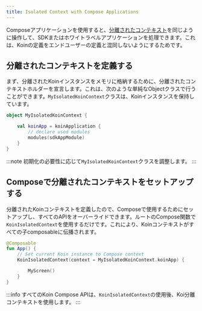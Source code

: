 ```yaml
---
title: Isolated Context with Compose Applications
---
```

Composeアプリケーションを使用すると、[分離されたコンテキスト](/docs/reference/koin-core/context-isolation.md)を同じように操作して、SDKまたはホワイトラベルアプリケーションを処理できます。これは、Koinの定義をエンドユーザーの定義と混同しないようにするためです。

## 分離されたコンテキストを定義する

まず、分離されたKoinインスタンスをメモリに格納するために、分離されたコンテキストホルダーを宣言します。これは、次のような単純なObjectクラスで行うことができます。`MyIsolatedKoinContext`クラスは、Koinインスタンスを保持しています。

```kotlin
object MyIsolatedKoinContext {

    val koinApp = koinApplication {
        // declare used modules
        modules(sdkAppModule)
    }
}
```

:::note
初期化の必要性に応じて`MyIsolatedKoinContext`クラスを調整します。
:::

## Composeで分離されたコンテキストをセットアップする

分離されたKoinコンテキストを定義したので、Composeで使用するためにセットアップし、すべてのAPIをオーバーライドできます。ルートのCompose関数で`KoinIsolatedContext`を使用するだけです。これにより、Koinコンテキストがすべての子composableに伝播されます。

```kotlin
@Composable
fun App() {
    // Set current Koin instance to Compose context
    KoinIsolatedContext(context = MyIsolatedKoinContext.koinApp) {

        MyScreen()
    }
}
```

:::info
すべてのKoin Compose APIは、`KoinIsolatedContext`の使用後、Koi分離コンテキストを使用します。
:::
